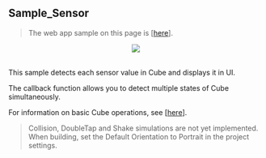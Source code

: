 ## Sample_Sensor

>The web app sample on this page is [[here](https://morikatron.github.io/t4u/sample/sensor2_2_0/)].

<div align="center">
<img src="/docs/res/samples/sensor.gif">
</div>

<br>

This sample detects each sensor value in Cube and displays it in UI.

The callback function allows you to detect multiple states of Cube simultaneously.

For information on basic Cube operations, see [[here](/docs/usage_simulator.md#45-manipulating-cube-objects-cubeinteraction)].

> Collision, DoubleTap and Shake simulations are not yet implemented.<br>
> When building, set the Default Orientation to Portrait in the project settings.
